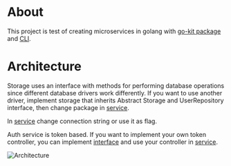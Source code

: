 # About
This project is test of creating microservices in golang with [go-kit package](https://github.com/go-kit/kit) and [CLI](https://github.com/chaseSpace/kit).
# Architecture

Storage uses an interface with methods for performing database operations since different database drivers work differently. If you want to use another driver, implement storage that inherits Abstract Storage and UserRepository interface, then change package in [service](pkg/service/service.go). 

In [service](cmd/service/service.go) change connection string or use it as flag.

Auth service is token based. If you want to implement your own token controller, you can implement [interface](internal/tokenController/controller.go) and use your controller in [service](cmd/service/service.go).

![Architecture](https://user-images.githubusercontent.com/43153608/168493608-875f3191-7687-4905-b038-2faf5b6dcb9e.jpg)
